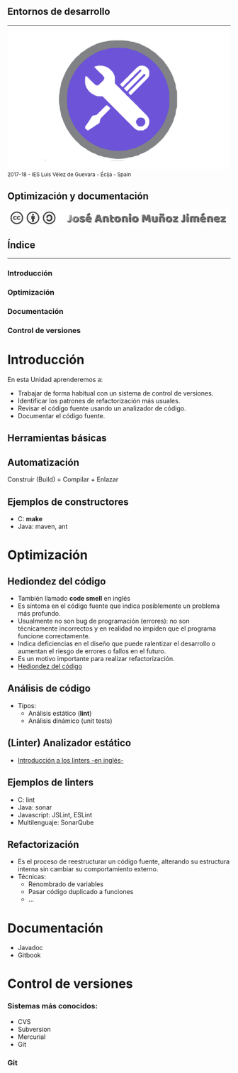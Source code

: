<!---
Ejemplos

<video class="stretch" controls><source src="http://clips.vorwaerts-gmbh.de/big_buck_bunny.mp4" type="video/mp4"></video>
<iframe width="560" height="315" src="https://www.youtube.com/embed/3RBq-WlL4cU" frameborder="0" allowfullscreen></iframe>

slide: data-background="#ff0000" 
element: class="fragment" data-fragment-index="1"
-->
## Entornos de desarrollo
---
![Entornos de desarrollo](assets/entornosdesarrollo.png)
<small> 2017-18 - IES Luis Vélez de Guevara - Écija - Spain </small>


## Optimización y documentación

[![cc-by-sa](assets/cc-by-sa.png)](http://creativecommons.org/licenses/by-sa/4.0/)


## Índice
--- 
### Introducción
### Optimización
### Documentación
### Control de versiones

<!--- Note: Nota a pie de página. -->



# Introducción


En esta Unidad aprenderemos a:

- Trabajar de forma habitual con un sistema de control de versiones.  
- Identificar los patrones de refactorización más usuales.
- Revisar el código fuente usando un analizador de código.
- Documentar el código fuente.



## Herramientas básicas


## Automatización 

Construir (Build) = Compilar + Enlazar


## Ejemplos de constructores

- C: __make__
- Java: maven, ant 



# Optimización


## Hediondez del código

- También llamado __code smell__ en inglés
- Es síntoma en el código fuente que indica posiblemente un problema más profundo.
- Usualmente no son bug de programación (errores): no son técnicamente incorrectos y en realidad no impiden que el programa funcione correctamente. 
- Indica deficiencias en el diseño que puede ralentizar el desarrollo o aumentan el riesgo de errores o fallos en el futuro.
- Es un motivo importante para realizar refactorización.
- [Hediondez del código](https://es.wikipedia.org/wiki/Hediondez_del_c%C3%B3digo)


## Análisis de código

- Tipos:
  - Análisis estático (__lint__)
  - Análisis dinámico (unit tests)


## (Linter) Analizador estático

- [Introducción a los linters -en inglés-](https://github.com/mcandre/linters)


## Ejemplos de linters

- C: lint
- Java: sonar
- Javascript: JSLint, ESLint 
- Multilenguaje: SonarQube


## Refactorización

- Es el proceso de reestructurar un código fuente, alterando su estructura interna sin cambiar su comportamiento externo. 
- Técnicas:
  - Renombrado de variables
  - Pasar código duplicado a funciones
  - ...


# Documentación

- Javadoc
- Gitbook



# Control de versiones


### Sistemas más conocidos:
  - CVS
  - Subversion
  - Mercurial
  - Git


### Git